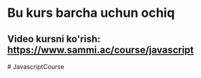 # Bu kurs barcha uchun ochiq
## Video kursni ko'rish: https://www.sammi.ac/course/javascript
#   J a v a s c r i p t _ _ C o u r s e  
 